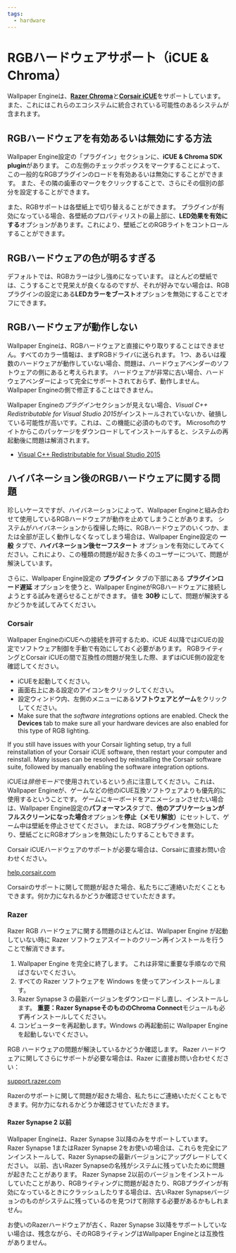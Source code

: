 ```yaml
---
tags:
  - hardware
---
```


# RGBハードウェアサポート（iCUE & Chroma）

Wallpaper Engineは、[**Razer Chroma**](https://www.razer.com/chroma)と[**Corsair iCUE**](https://www.corsair.com/icue)をサポートしています。また、これにはこれらのエコシステムに統合されている可能性のあるシステムが含まれます。

## RGBハードウェアを有効あるいは無効にする方法

Wallpaper Engine設定の「プラグイン」セクションに、**iCUE & Chroma SDK plugin**があります。 この左側のチェックボックスをマークすることによって、この一般的なRGBプラグインのロードを有効あるいは無効にすることができます。 また、その隣の歯車のマークをクリックすることで、さらにその個別の部分を設定することができます。

また、RGBサポートは各壁紙上で切り替えることができます。 プラグインが有効になっている場合、各壁紙のプロパティリストの最上部に、**LED効果を有効にする**オプションがあります。これにより、壁紙ごとのRGBライトをコントロールすることができます。

## RGBハードウェアの色が明るすぎる

デフォルトでは、RGBカラーは少し強めになっています。 ほとんどの壁紙では、こうすることで見栄えが良くなるのですが、それが好みでない場合は、RGBプラグインの設定にある**LEDカラーをブースト**オプションを無効にすることでオフにできます。

## RGBハードウェアが動作しない

Wallpaper Engineは、RGBハードウェアと直接にやり取りすることはできません。すべてのカラー情報は、まずRGBドライバに送られます。 1つ、あるいは複数のハードウェアが動作していない場合、問題は、ハードウェアベンダーのソフトウェアの側にあると考えられます。 ハードウェアが非常に古い場合、ハードウェアベンダーによって完全にサポートされておらず、動作しません。 Wallpaper Engineの側で修正することはできません。

Wallpaper Engineの*プラグイン*セクションが見えない場合、*Visual C++ Redistributable for Visual Studio 2015*がインストールされていないか、破損している可能性が高いです。これは、この機能に必須のものです。 Microsoftのサイトからこのパッケージをダウンロードしてインストールすると、システムの再起動後に問題は解消されます。

* [Visual C++ Redistributable for Visual Studio 2015](https://www.microsoft.com/download/details.aspx?id=48145)

## ハイバネーション後のRGBハードウェアに関する問題

珍しいケースですが、ハイバネーションによって、Wallpaper Engineと組み合わせて使用しているRGBハードウェアが動作を止めてしまうことがあります。 システムがハイバネーションから復帰した時に、RGBハードウェアのいくつか、または全部が正しく動作しなくなってしまう場合は、Wallpaper Engine設定の **一般** タブで、**ハイバネーション後セーフスタート** オプションを有効にしてみてください。これにより、この種類の問題が起きた多くのユーザーについて、問題が解決しています。

さらに、Wallpaper Engine設定の **プラグイン** タブの下部にある **プラグインロード遅延** オプションを使うと、Wallpaper EngineがRGBハードウェアに接続しようとする試みを遅らせることができます。 値を **30秒** にして、問題が解決するかどうかを試してみてください。

### Corsair

Wallpaper EngineのiCUEへの接続を許可するため、iCUE 4以降ではiCUEの設定でソフトウェア制御を手動で有効にしておく必要があります。 RGBライティングとCorsair iCUEの間で互換性の問題が発生した際、まずはiCUE側の設定を確認してください。

* iCUEを起動してください。
* 画面右上にある設定のアイコンをクリックしてください。
* 設定ウィンドウ内、左側のメニューにある**ソフトウェアとゲーム**をクリックしてください。
* Make sure that the *software integrations* options are enabled. Check the **Devices** tab to make sure all your hardware devices are also enabled for this type of RGB lighting.

If you still have issues with your Corsair lighting setup, try a full reinstallation of your Corsair iCUE software, then restart your computer and reinstall. Many issues can be resolved by reinstalling the Corsair software suite, followed by manually enabling the software integration options.

iCUEは*排他モード*で使用されているという点に注意してください。これは、Wallpaper Engineが、ゲームなどの他のiCUE互換ソフトウェアよりも優先的に使用するということです。 ゲームにキーボードをアニメーションさせたい場合は、Wallpaper Engine設定の**パフォーマンス**タブで、**他のアプリケーションがフルスクリーンになった場合**オプションを**停止（メモリ解放）** にセットして、ゲーム中は壁紙を停止させてください。 または、RGBプラグインを無効にしたり、壁紙ごとにRGBオプションを無効にしたりすることもできます。

Corsair iCUEハードウェアのサポートが必要な場合は、Corsairに直接お問い合わせください。

[help.corsair.com](https://help.corsair.com/)

Corsairのサポートに関して問題が起きた場合、私たちにご連絡いただくこともできます。何か力になれるかどうか確認させていただきます。

### Razer

Razer RGB ハードウェアに関する問題のほとんどは、Wallpaper Engine が起動していない時に Razer ソフトウェアスイートのクリーン再インストールを行うことで解消できます。

1. Wallpaper Engine を完全に終了します。 これは非常に重要な手順なので飛ばさないでください。
2. すべての Razer ソフトウェアを Windows を使ってアンインストールします。
3. Razer Synapse 3 の最新バージョンをダウンロードし直し、インストールします。 **重要：**Razer Synapseそのものの**Chroma Connect**モジュールも必ず再インストールしてください。
4. コンピューターを再起動します。Windows の再起動前に Wallpaper Engine を起動しないでください。

RGB ハードウェアの問題が解決しているかどうか確認します。 Razer ハードウェアに関してさらにサポートが必要な場合は、Razer に直接お問い合わせください：

[support.razer.com](https://support.razer.com/)

Razerのサポートに関して問題が起きた場合、私たちにご連絡いただくこともできます。何か力になれるかどうか確認させていただきます。

#### Razer Synapse 2 以前

Wallpaper Engineは、Razer Synapse 3以降のみをサポートしています。 Razer Synapse 1またはRazer Synapse 2をお使いの場合は、これらを完全にアンインストールして、Razer Synapseの最新バージョンにアップグレードしてください。 以前、古いRazer Synapseの名残がシステムに残っていたために問題が起きたことがあります。 Razer Synapse 2以前のバージョンをインストールしていたことがあり、RGBライティングに問題が起きたり、RGBプラグインが有効になっているときにクラッシュしたりする場合は、古いRazer Synapseバージョンのものがシステムに残っているのを見つけて削除する必要があるかもしれません。

お使いのRazerハードウェアが古く、Razer Synapse 3以降をサポートしていない場合は、残念ながら、そのRGBライティングはWallpaper Engineとは互換性がありません。